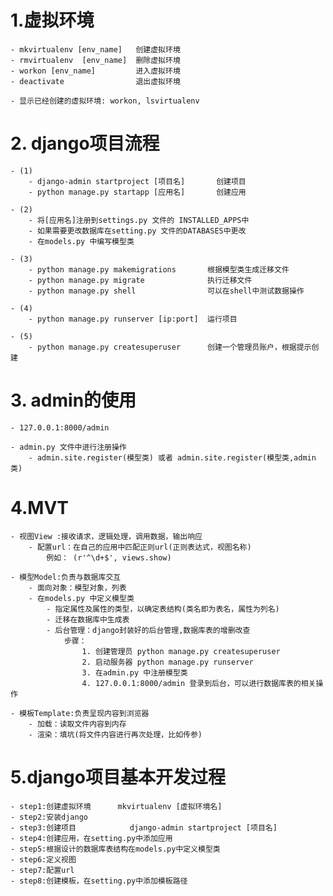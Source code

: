 # 1.虚拟环境
	- mkvirtualenv [env_name]	创建虚拟环境
	- rmvirtualenv	[env_name]	删除虚拟环境
	- workon [env_name]			进入虚拟环境
	- deactivate				退出虚拟环境

	- 显示已经创建的虚拟环境: workon, lsvirtualenv

# 2. django项目流程
	- (1) 
		- django-admin startproject [项目名]		创建项目
		- python manage.py startapp [应用名]		创建应用

	- (2)
		- 将[应用名]注册到settings.py 文件的 INSTALLED_APPS中
		- 如果需要更改数据库在setting.py 文件的DATABASES中更改
		- 在models.py 中编写模型类

	- (3)
		- python manage.py makemigrations		根据模型类生成迁移文件
		- python manage.py migrate				执行迁移文件
		- python manage.py shell				可以在shell中测试数据操作

	- (4)
		- python manage.py runserver [ip:port]	运行项目

	- (5)
		- python manage.py createsuperuser		创建一个管理员账户，根据提示创建

# 3. admin的使用
	- 127.0.0.1:8000/admin

	- admin.py 文件中进行注册操作
		- admin.site.register(模型类) 或者 admin.site.register(模型类,admin类)

# 4.MVT
	- 视图View :接收请求，逻辑处理，调用数据，输出响应
		- 配置url：在自己的应用中匹配正则url(正则表达式，视图名称)
			例如： (r'^\d+$', views.show)

	- 模型Model:负责与数据库交互
		- 面向对象：模型对象，列表
		- 在models.py 中定义模型类
			- 指定属性及属性的类型，以确定表结构(类名即为表名，属性为列名)
			- 迁移在数据库中生成表
			- 后台管理：django封装好的后台管理,数据库表的增删改查
				步骤：
					1. 创建管理员 python manage.py createsuperuser
					2. 启动服务器 python manage.py runserver
					3. 在admin.py 中注册模型类
					4. 127.0.0.1:8000/admin 登录到后台，可以进行数据库表的相关操作

	- 模板Template:负责呈现内容到浏览器
		- 加载：读取文件内容到内存
		- 渲染：填坑(将文件内容进行再次处理，比如传参)

# 5.django项目基本开发过程
	- step1:创建虚拟环境		mkvirtualenv [虚拟环境名]
	- step2:安装django		
	- step3:创建项目			django-admin startproject [项目名]
	- step4:创建应用，在setting.py中添加应用
	- step5:根据设计的数据库表结构在models.py中定义模型类
	- step6:定义视图
	- step7:配置url
	- step8:创建模板，在setting.py中添加模板路径
	